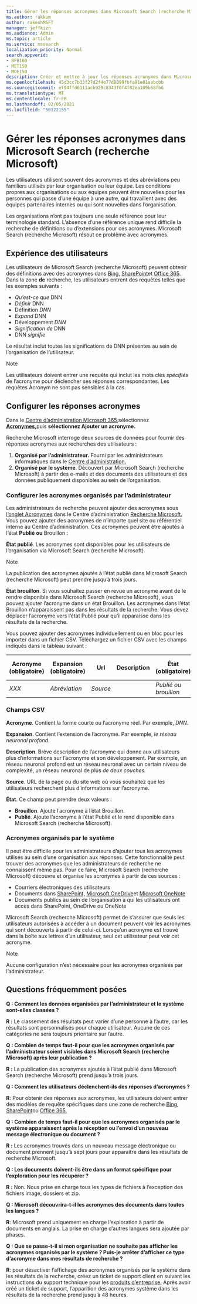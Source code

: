 ```yaml
---
title: Gérer les réponses acronymes dans Microsoft Search (recherche Microsoft)
ms.author: rakkum
author: rakeshMSFT
manager: jeffkizn
ms.audience: Admin
ms.topic: article
ms.service: mssearch
localization_priority: Normal
search.appverid:
- BFB160
- MET150
- MOE150
description: Créer et mettre à jour les réponses acronymes dans Microsoft Search (recherche Microsoft)
ms.openlocfilehash: 45d3cc7b33f27d2f4e77d8099fbfa91e01aabcbb
ms.sourcegitcommit: ef94ffd6111acb929c8343f0f4f82ea109b68fb6
ms.translationtype: MT
ms.contentlocale: fr-FR
ms.lasthandoff: 02/05/2021
ms.locfileid: "50122155"
---
```

# <a name="manage-acronyms-answers-in-microsoft-search"></a>Gérer les réponses acronymes dans Microsoft Search (recherche Microsoft)

Les utilisateurs utilisent souvent des acronymes et des abréviations peu familiers utilisés par leur organisation ou leur équipe. Les conditions propres aux organisations ou aux équipes peuvent être nouvelles pour les personnes qui passe d’une équipe à une autre, qui travaillent avec des équipes partenaires internes ou qui sont nouvelles dans l’organisation.

Les organisations n’ont pas toujours une seule référence pour leur terminologie standard. L’absence d’une référence unique rend difficile la recherche de définitions ou d’extensions pour ces acronymes. Microsoft Search (recherche Microsoft) résout ce problème avec acronymes.

## <a name="what-users-experience"></a>Expérience des utilisateurs

Les utilisateurs de Microsoft Search (recherche Microsoft) peuvent obtenir des définitions avec des acronymes dans [Bing,](https://Bing.com) [SharePoint](https://products.office.com/sharepoint/collaboration)et [Office 365](https://Office.com). Dans la zone **de** recherche, les utilisateurs entrent des requêtes telles que les exemples suivants :

- *Qu’est-ce que* DNN
- *Définir* DNN
- Définition *DNN*
- *Expand* DNN
- Développement *DNN*
- *Signification de* DNN
- DNN *signifie*

Le résultat inclut toutes les significations de DNN présentes au sein de l’organisation de l’utilisateur.

> [!NOTE]
> Les utilisateurs doivent entrer une requête qui inclut les mots clés *spécifiés* de l’acronyme pour déclencher ses réponses correspondantes. Les requêtes Acronym ne sont pas sensibles à la cas.

## <a name="set-up-acronyms-answers"></a>Configurer les réponses acronymes

Dans le [Centre d’administration Microsoft 365,](https://admin.microsoft.com)sélectionnez [**Acronymes,**](https://admin.microsoft.com/Adminportal/Home#/MicrosoftSearch/acronyms)puis **sélectionnez Ajouter un acronyme.**

Recherche Microsoft interroge deux sources de données pour fournir des réponses acronymes aux recherches des utilisateurs :

1. **Organisé par l’administrateur.** Fourni par les administrateurs informatiques dans le [Centre d’administration.](https://admin.microsoft.com/Adminportal/Home#/MicrosoftSearch/acronyms)
2. **Organisé par le système**. Découvert par Microsoft Search (recherche Microsoft) à partir des e-mails et des documents des utilisateurs et des données publiquement disponibles au sein de l’organisation.

### <a name="set-up-admin-curated-acronyms"></a>Configurer les acronymes organisés par l’administrateur

Les administrateurs de recherche peuvent ajouter des acronymes sous [l’onglet Acronymes](https://admin.microsoft.com/Adminportal/Home#/MicrosoftSearch/acronyms) dans le Centre d’administration [Recherche Microsoft.](https://admin.microsoft.com/Adminportal/Home#/MicrosoftSearch) Vous pouvez ajouter des acronymes de n’importe quel site ou référentiel interne au Centre d’administration. Ces acronymes peuvent être ajoutés à l’état **Publié** **ou** Brouillon :

**État publié**. Les acronymes sont disponibles pour les utilisateurs de l’organisation via Microsoft Search (recherche Microsoft).

> [!NOTE]
> La publication des acronymes ajoutés à l’état publié dans Microsoft Search (recherche Microsoft) peut prendre jusqu’à trois jours.

**État brouillon**. Si vous souhaitez passer en revue un acronyme avant de le rendre disponible dans Microsoft Search (recherche Microsoft), vous pouvez ajouter l’acronyme dans un état Brouillon. Les acronymes dans l’état Brouillon n’apparaissent pas dans les résultats de la recherche. Vous devez déplacer l’acronyme vers l’état Publié pour qu’il apparaisse dans les résultats de la recherche.

Vous pouvez ajouter des acronymes individuellement ou en bloc pour les importer dans un fichier CSV. Téléchargez un fichier CSV avec les champs indiqués dans le tableau suivant :

| Acronyme (obligatoire) | Expansion (obligatoire) | Url | Description  | État (obligatoire) | Dernière modification | Dernière modification par | ID |
| --------- | --------- | --------- | ---------- | --------- |--------- |--------- |--------- |
| *XXX* | *Abréviation* | *Source* |  | *Publié ou brouillon* |  |  |  |

### <a name="csv-fields"></a>Champs CSV

**Acronyme**. Contient la forme courte ou l’acronyme réel. Par exemple, *DNN*.

**Expansion**. Contient l’extension de l’acronyme. Par exemple, *le réseau neuronal profond*.

**Description**. Brève description de l’acronyme qui donne aux utilisateurs plus d’informations sur l’acronyme et son développement. Par exemple, un réseau neuronal profond est un réseau neuronal avec un certain niveau de complexité, un réseau neuronal de plus *de deux couches.*

**Source**. URL de la page ou du site web où vous souhaitez que les utilisateurs recherchent plus d’informations sur l’acronyme.

**État**. Ce champ peut prendre deux valeurs :

- **Brouillon**. Ajoute l’acronyme à l’état Brouillon.
- **Publié**. Ajoute l’acronyme à l’état Publié et le rend disponible dans Microsoft Search (recherche Microsoft).

### <a name="system-curated-acronyms"></a>Acronymes organisés par le système

Il peut être difficile pour les administrateurs d’ajouter tous les acronymes utilisés au sein d’une organisation aux réponses. Cette fonctionnalité peut trouver des acronymes que les administrateurs de recherche ne connaissent même pas. Pour ce faire, Microsoft Search (recherche Microsoft) découvre et organise les acronymes à partir de ces sources :

- Courriers électroniques des utilisateurs
- Documents dans [SharePoint,](https://products.office.com/sharepoint/collaboration) [Microsoft OneDrive]( https://onedrive.live.com/about/)et [Microsoft OneNote](https://www.onenote.com/)
- Documents publics au sein de l’organisation à qui les utilisateurs ont accès dans SharePoint, OneDrive ou OneNote

Microsoft Search (recherche Microsoft) permet de s’assurer que seuls les utilisateurs autorisées à accéder à un document peuvent voir les acronymes qui sont découverts à partir de celui-ci. Lorsqu’un acronyme est trouvé dans la boîte aux lettres d’un utilisateur, seul cet utilisateur peut voir cet acronyme.

> [!NOTE]
> Aucune configuration n’est nécessaire pour les acronymes organisés par l’administrateur.

## <a name="frequently-asked-questions"></a>Questions fréquemment posées

**Q : Comment les données organisées par l’administrateur et le système sont-elles classées ?**

**R :** Le classement des résultats peut varier d’une personne à l’autre, car les résultats sont personnalisés pour chaque utilisateur. Aucune de ces catégories ne sera toujours prioritaire sur l’autre.

**Q : Combien de temps faut-il pour que les acronymes organisés par l’administrateur soient visibles dans Microsoft Search (recherche Microsoft) après leur publication ?**

**R :**  La publication des acronymes ajoutés à l’état publié dans Microsoft Search (recherche Microsoft) prend jusqu’à trois jours.

**Q : Comment les utilisateurs déclenchent-ils des réponses d’acronymes ?**

**R**: Pour obtenir des réponses aux acronymes, les utilisateurs doivent entrer des modèles de requête spécifiques dans une zone de recherche [Bing,](https://bing.com) [SharePoint](https://products.office.com/sharepoint/collaboration)ou [Office 365.](https://Office.com) 

**Q : Combien de temps faut-il pour que les acronymes organisés par le système apparaissent après la réception ou l’envoi d’un nouveau message électronique ou document ?**

**R :** Les acronymes trouvés dans un nouveau message électronique ou document prennent jusqu’à sept jours pour apparaître dans les résultats de recherche Microsoft.

**Q : Les documents doivent-ils être dans un format spécifique pour l’exploration pour les récupérer ?**

**R :** Non. Nous prise en charge tous les types de fichiers à l’exception des fichiers image, dossiers et zip.

**Q : Microsoft découvrira-t-il les acronymes des documents dans toutes les langues ?**

**R**: Microsoft prend uniquement en charge l’exploration à partir de documents en anglais. La prise en charge d’autres langues sera ajoutée par phases.

**Q : Que se passe-t-il si mon organisation ne souhaite pas afficher les acronymes organisés par le système ? Puis-je arrêter d’afficher ce type d’acronyme dans mes résultats de recherche ?**

**R**: pour désactiver l’affichage des acronymes organisés par le système dans les résultats de la recherche, créez un ticket de support client en suivant les instructions du support technique pour les [produits d’entreprise.](https://docs.microsoft.com/microsoft-365/admin/contact-support-for-business-products)
Après avoir créé un ticket de support, l’apparition des acronymes système dans les résultats de la recherche prend jusqu’à 48 heures.
